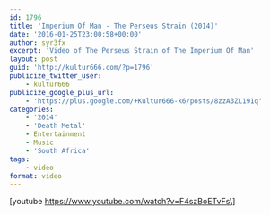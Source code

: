 ```yaml
---
id: 1796
title: 'Imperium Of Man - The Perseus Strain (2014)'
date: '2016-01-25T23:00:58+00:00'
author: syr3fx
excerpt: 'Video of The Perseus Strain of The Imperium Of Man'
layout: post
guid: 'http://kultur666.com/?p=1796'
publicize_twitter_user:
    - kultur666
publicize_google_plus_url:
    - 'https://plus.google.com/+Kultur666-k6/posts/8zzA3ZL191q'
categories:
    - '2014'
    - 'Death Metal'
    - Entertainment
    - Music
    - 'South Africa'
tags:
    - video
format: video
---
```


\[youtube https://www.youtube.com/watch?v=F4szBoETvFs\]